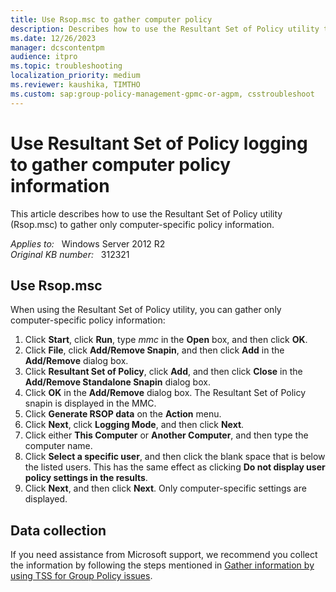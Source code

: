 ```yaml
---
title: Use Rsop.msc to gather computer policy
description: Describes how to use the Resultant Set of Policy utility to gather only computer-specific policy information.
ms.date: 12/26/2023
manager: dcscontentpm
audience: itpro
ms.topic: troubleshooting
localization_priority: medium
ms.reviewer: kaushika, TIMTHO
ms.custom: sap:group-policy-management-gpmc-or-agpm, csstroubleshoot
---
```

# Use Resultant Set of Policy logging to gather computer policy information

This article describes how to use the Resultant Set of Policy utility (Rsop.msc) to gather only computer-specific policy information.

_Applies to:_ &nbsp; Windows Server 2012 R2  
_Original KB number:_ &nbsp; 312321

## Use Rsop.msc

When using the Resultant Set of Policy utility, you can gather only computer-specific policy information:

1. Click **Start**, click **Run**, type *mmc* in the **Open** box, and then click **OK**.
2. Click **File**, click **Add/Remove Snapin**, and then click **Add** in the **Add/Remove** dialog box.
3. Click **Resultant Set of Policy**, click **Add**, and then click **Close** in the **Add/Remove Standalone Snapin** dialog box.
4. Click **OK** in the **Add/Remove** dialog box. The Resultant Set of Policy snapin is displayed in the MMC.
5. Click **Generate RSOP data** on the **Action** menu.
6. Click **Next**, click **Logging Mode**, and then click **Next**.
7. Click either **This Computer** or **Another Computer**, and then type the computer name.
8. Click **Select a specific user**, and then click the blank space that is below the listed users. This has the same effect as clicking **Do not display user policy settings in the results**.
9. Click **Next**, and then click **Next**. Only computer-specific settings are displayed.

## Data collection

If you need assistance from Microsoft support, we recommend you collect the information by following the steps mentioned in [Gather information by using TSS for Group Policy issues](../../windows-client/windows-troubleshooters/gather-information-using-tss-group-policy.md).
